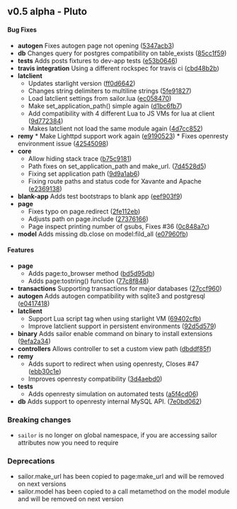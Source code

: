 ## v0.5 alpha - Pluto


#### Bug Fixes


* **autogen**  Fixes autogen page not opening ([5347acb3](https://github.com/Etiene/sailor/commit/5347acb3))
* **db** Changes query for postgres compatibility on table_exists ([85cc1f59](https://github.com/Etiene/sailor/commit/85cc1f59))
* **tests**  Adds posts fixtures to dev-app tests ([e53b0646](https://github.com/Etiene/sailor/commit/e53b0646))
* **travis integration**  Using a different rockspec for travis ci ([cbd48b2b](https://github.com/Etiene/sailor/commit/cbd48b2b))
* **latclient**  
  * Updates starlight version ([ff0d6642](https://github.com/Etiene/sailor/commit/ff0d6642))
  * Changes string delimiters to multiline strings ([5fe91827](https://github.com/Etiene/sailor/commit/5fe91827))
  * Load latclient settings from sailor.lua ([ec058470](https://github.com/Etiene/sailor/commit/ec058470))
  * Make set_application_path() simple again ([d1bc6fb7](https://github.com/Etiene/sailor/commit/d1bc6fb7))
  * Add compatibility with 4 different Lua to JS VMs for lua at client ([9d772384](https://github.com/Etiene/sailor/commit/9d772384))
  * Makes latclient not load the same module again ([4d7cc852](https://github.com/Etiene/sailor/commit/4d7cc852))
* **remy** 
	  * Make Lighttpd support work again ([e9190523](https://github.com/Etiene/sailor/commit/e9190523))
	  * Fixes openresty environment issue ([42545098](https://github.com/Etiene/sailor/commit/42545098))
* **core**
  * Allow hiding stack trace ([b75c9181](https://github.com/Etiene/sailor/commit/b75c9181))
  *  Path fixes on set_application_path and make_url. ([7d4528d5](https://github.com/Etiene/sailor/commit/7d4528d5))
  *  Fixing set application path ([9d9a1ab6](https://github.com/Etiene/sailor/commit/9d9a1ab6))
  * Fixing route paths and status code for Xavante and Apache ([e2369138](https://github.com/Etiene/sailor/commit/e2369138))
* **blank-app**  Adds test bootstraps to blank app ([eef903f9](https://github.com/Etiene/sailor/commit/eef903f9))
* **page**  
  * Fixes typo on page.redirect ([2fe112eb](https://github.com/Etiene/sailor/commit/2fe112eb))
  * Adjusts path on page.include ([27376166](https://github.com/Etiene/sailor/commit/27376166))
  * Page inspect printing number of gsubs, Fixes #36 ([0c848a7c](https://github.com/Etiene/sailor/commit/0c848a7c))
* **model**  Adds missing db.close on model:fild_all ([e07960fb](https://github.com/Etiene/sailor/commit/e07960fb))

#### Features

* **page**  
  * Adds page:to_browser method ([bd5d95db](https://github.com/Etiene/sailor/commit/bd5d95db))
  * Adds page:tostring() function ([77c8f848](https://github.com/Etiene/sailor/commit/77c8f848))
* **transactions**  Supporting transactions for major databases ([27ccf960](https://github.com/Etiene/sailor/commit/27ccf960))
* **autogen**  Adds autogen compatibility with sqlite3 and postgresql ([e0417418](https://github.com/Etiene/sailor/commit/e0417418))
* **latclient**
  * Support Lua script tag when using starlight VM ([69402cfb](https://github.com/Etiene/sailor/commit/69402cfb))
  * Improve latclient support in persistent environments ([92d5d579](https://github.com/Etiene/sailor/commit/92d5d579))
* **binary** Adds sailor enable command on binary to install extensions ([9efa2a34](https://github.com/Etiene/sailor/commit/9efa2a34))
* **controllers** Allows controller to set a custom view path ([dbddf85f](https://github.com/Etiene/sailor/commit/dbddf85f))
* **remy** 
  * Adds suport to redirect when using openresty, Closes #47 ([ebb30c1e](https://github.com/Etiene/sailor/commit/ebb30c1e))
  * Improves openresty compatibility ([3d4aebd0](https://github.com/Etiene/sailor/commit/3d4aebd0))
* **tests**
  * Adds openresty simulation on automated tests ([a5f4cd06](https://github.com/Etiene/sailor/commit/a5f4cd06))
* **db** Adds support to openresty internal MySQL API. ([7e0bd062](https://github.com/Etiene/sailor/commit/7e0bd062))

### Breaking changes
  * `sailor` is no longer on global namespace, if you are accessing sailor attributes now you need to require
  
### Deprecations
  * sailor.make_url has been copied to page:make_url and will be removed on next versions
  * sailor.model has been copied to a call metamethod on the model module and will be removed on next version
